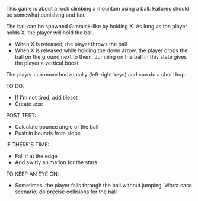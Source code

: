 This game is about a rock climbing a mountain using a ball. Failures should be somewhat punishing and fair.

The ball can be spawned Gimmick-like by holding X. As long as the player holds X, the player will hold the ball.
- When X is released, the player throws the ball
- When X is released while holding the down arrow, the player drops the ball on the ground next to them. Jumping on the ball in this state gives the player a vertical boost

The player can move horizontally (left-right keys) and can do a short hop.

TO DO:
- If I'm not tired, add tileset
- Create .exe

POST TEST:
- Calculate bounce angle of the ball
- Push in bounds from slope

IF THERE'S TIME:
- Fall if at the edge
- Add swirly animation for the stars


TO KEEP AN EYE ON:
- Sometimes, the player falls through the ball without jumping. Worst case scenario: do precise collisions for the ball